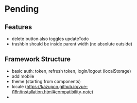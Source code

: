 # Pending

## Features

- delete button also toggles updateTodo
- trashbin should be inside parent width (no absolute outside)

## Framework Structure

- basic auth: token, refresh token, login/logout (localStorage)
- add mobile
- theme (starting from components)
- locale (https://kazupon.github.io/vue-i18n/installation.html#compatibility-note)
- 